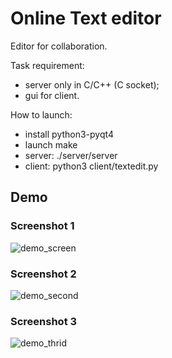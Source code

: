 # Online Text editor
Editor for collaboration. 

Task requirement:
* server only in C/C++ (C socket);
* gui for client.

How to launch:
* install python3-pyqt4
* launch make
* server: ./server/server
* client: python3 client/textedit.py

## Demo 
### Screenshot 1
![demo_screen](https://user-images.githubusercontent.com/32968460/34411660-63ba9440-ebd8-11e7-8215-6958b7eef73e.png)

### Screenshot 2
![demo_second](https://user-images.githubusercontent.com/32968460/34445288-1004c298-ecd3-11e7-8870-4c83416571fd.png)

### Screenshot 3
![demo_thrid](https://user-images.githubusercontent.com/32968460/34482638-8af9e4a4-efb9-11e7-8eb7-9f56e03d0914.png)
